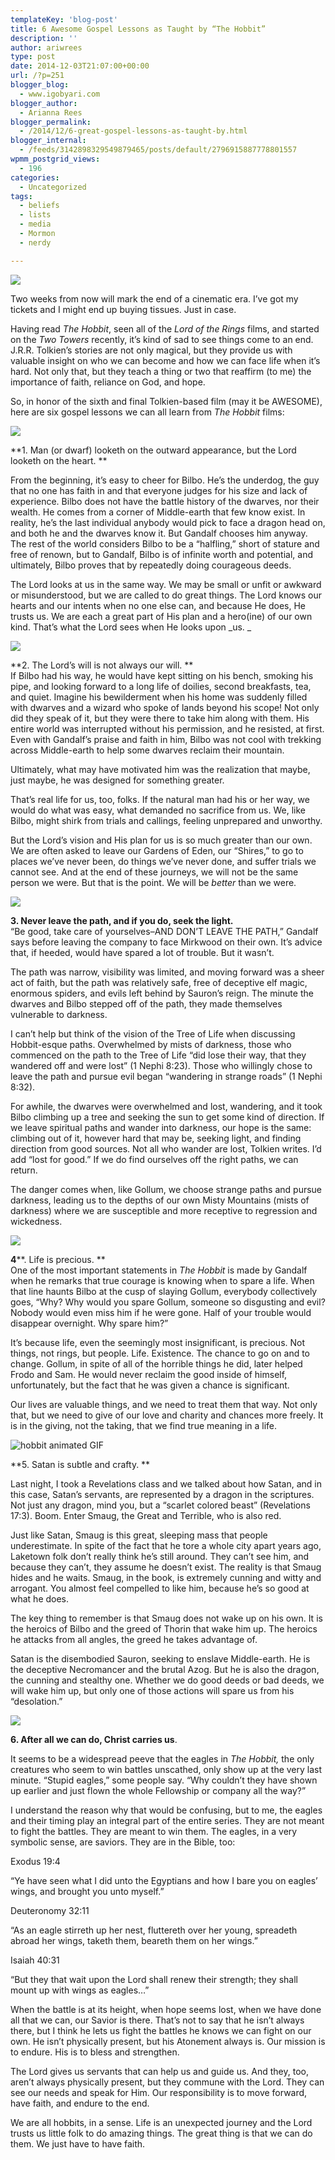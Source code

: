 ```yaml
---
templateKey: 'blog-post'
title: 6 Awesome Gospel Lessons as Taught by “The Hobbit”
description: ''
author: ariwrees
type: post
date: 2014-12-03T21:07:00+00:00
url: /?p=251
blogger_blog:
  - www.igobyari.com
blogger_author:
  - Arianna Rees
blogger_permalink:
  - /2014/12/6-great-gospel-lessons-as-taught-by.html
blogger_internal:
  - /feeds/3142898329549879465/posts/default/2796915887778801557
wpmm_postgrid_views:
  - 196
categories:
  - Uncategorized
tags:
  - beliefs
  - lists
  - media
  - Mormon
  - nerdy

---
```

[![](https://www.igobyari.com/wp-content/uploads/2014/12/hobbit2Bcover.jpg)](https://www.igobyari.com/wp-content/uploads/2014/12/hobbit2Bcover.jpg)

Two weeks from now will mark the end of a cinematic era. I’ve got my tickets and I might end up buying tissues. Just in case. 

Having read _The Hobbit_, seen all of the _Lord of the Rings_ films, and started on the _Two Towers_ recently, it’s kind of sad to see things come to an end. J.R.R. Tolkien’s stories are not only magical, but they provide us with valuable insight on who we can become and how we can face life when it’s hard. Not only that, but they teach a thing or two that reaffirm (to me) the importance of faith, reliance on God, and hope.  

So, in honor of the sixth and final Tolkien-based film (may it be AWESOME), here are six gospel lessons we can all learn from _The Hobbit_ films: 

![](https://38.media.tumblr.com/470ae2331b3289ea4a4f121ded300207/tumblr_mzvtodzmCZ1tq3p6xo1_500.jpg)

**1\. Man (or dwarf) looketh on the outward appearance, but the Lord looketh on the heart. **

From the beginning, it’s easy to cheer for Bilbo. He’s the underdog, the guy that no one has faith in and that everyone judges for his size and lack of experience. Bilbo does not have the battle history of the dwarves, nor their wealth. He comes from a corner of Middle-earth that few know exist. In reality, he’s the last individual anybody would pick to face a dragon head on, and both he and the dwarves know it. But Gandalf chooses him anyway. The rest of the world considers Bilbo to be a “halfling,” short of stature and free of renown, but to Gandalf, Bilbo is of infinite worth and potential, and ultimately, Bilbo proves that by repeatedly doing courageous deeds.  

The Lord looks at us in the same way. We may be small or unfit or awkward or misunderstood, but we are called to do great things. The Lord knows our hearts and our intents when no one else can, and because He does, He trusts us. We are each a great part of His plan and a hero(ine) of our own kind. That’s what the Lord sees when He looks upon _us. _

![](https://www.igobyari.com/wp-content/uploads/2014/12/131164-bilbo-smoking.jpg)

**2\. The Lord’s will is not always our will. **  
If Bilbo had his way, he would have kept sitting on his bench, smoking his pipe, and looking forward to a long life of doilies, second breakfasts, tea, and quiet. Imagine his bewilderment when his home was suddenly filled with dwarves and a wizard who spoke of lands beyond his scope! Not only did they speak of it, but they were there to take him along with them. His entire world was interrupted without his permission, and he resisted, at first. Even with Gandalf’s praise and faith in him, Bilbo was not cool with trekking across Middle-earth to help some dwarves reclaim their mountain.

Ultimately, what may have motivated him was the realization that maybe, just maybe, he was designed for something greater.

That’s real life for us, too, folks. If the natural man had his or her way, we would do what was easy, what demanded no sacrifice from us. We, like Bilbo, might shirk from trials and callings, feeling unprepared and unworthy.

But the Lord’s vision and His plan for us is so much greater than our own. We are often asked to leave our Gardens of Eden, our “Shires,” to go to places we’ve never been, do things we’ve never done, and suffer trials we cannot see. And at the end of these journeys, we will not be the same person we were. But that is the point. We will be _better_ than we were.

![](https://www.igobyari.com/wp-content/uploads/2014/12/BilboampButterflies.jpg)

**3\. Never leave the path, and if you do, seek the light.**  
“Be good, take care of yourselves–AND DON’T LEAVE THE PATH,” Gandalf says before leaving the company to face Mirkwood on their own. It’s advice that, if heeded, would have spared a lot of trouble. But it wasn’t.

The path was narrow, visibility was limited, and moving forward was a sheer act of faith, but the path was relatively safe, free of deceptive elf magic, enormous spiders, and evils left behind by Sauron’s reign. The minute the dwarves and Bilbo stepped off of the path, they made themselves vulnerable to darkness.

I can’t help but think of the vision of the Tree of Life when discussing Hobbit-esque paths. Overwhelmed by mists of darkness, those who commenced on the path to the Tree of Life “did lose their way, that they wandered off and were lost” (1 Nephi 8:23). Those who willingly chose to leave the path and pursue evil began “wandering in strange roads” (1 Nephi 8:32).

For awhile, the dwarves were overwhelmed and lost, wandering, and it took Bilbo climbing up a tree and seeking the sun to get some kind of direction. If we leave spiritual paths and wander into darkness, our hope is the same: climbing out of it, however hard that may be, seeking light, and finding direction from good sources. Not all who wander are lost, Tolkien writes. I’d add “lost for good.” If we do find ourselves off the right paths, we can return.

The danger comes when, like Gollum, we choose strange paths and pursue darkness, leading us to the depths of our own Misty Mountains (mists of darkness) where we are susceptible and more receptive to regression and wickedness.

![](https://www.igobyari.com/wp-content/uploads/2014/12/tumblr_mg0n55nrDE1qm3i8ko6_250.gif)

**4****. Life is precious. **  
One of the most important statements in _The Hobbit_ is made by Gandalf when he remarks that true courage is knowing when to spare a life. When that line haunts Bilbo at the cusp of slaying Gollum, everybody collectively goes, “Why? Why would you spare Gollum, someone so disgusting and evil? Nobody would even miss him if he were gone. Half of your trouble would disappear overnight. Why spare him?”

It’s because life, even the seemingly most insignificant, is precious. Not things, not rings, but people. Life. Existence. The chance to go on and to change. Gollum, in spite of all of the horrible things he did, later helped Frodo and Sam. He would never reclaim the good inside of himself, unfortunately, but the fact that he was given a chance is significant.

Our lives are valuable things, and we need to treat them that way. Not only that, but we need to give of our love and charity and chances more freely. It is in the giving, not the taking, that we find true meaning in a life.

![hobbit animated GIF ](https://www.igobyari.com/wp-content/uploads/2014/12/giphy.gif)

**5\. Satan is subtle and crafty. **

Last night, I took a Revelations class and we talked about how Satan, and in this case, Satan’s servants, are represented by a dragon in the scriptures. Not just any dragon, mind you, but a “scarlet colored beast” (Revelations 17:3). Boom. Enter Smaug, the Great and Terrible, who is also red.

Just like Satan, Smaug is this great, sleeping mass that people underestimate. In spite of the fact that he tore a whole city apart years ago, Laketown folk don’t really think he’s still around. They can’t see him, and because they can’t, they assume he doesn’t exist. The reality is that Smaug hides and he waits. Smaug, in the book, is extremely cunning and witty and arrogant. You almost feel compelled to like him, because he’s so good at what he does.

The key thing to remember is that Smaug does not wake up on his own. It is the heroics of Bilbo and the greed of Thorin that wake him up. The heroics he attacks from all angles, the greed he takes advantage of.

Satan is the disembodied Sauron, seeking to enslave Middle-earth. He is the deceptive Necromancer and the brutal Azog. But he is also the dragon, the cunning and stealthy one. Whether we do good deeds or bad deeds, we will wake him up, but only one of those actions will spare us from his “desolation.”

![](https://www.igobyari.com/wp-content/uploads/2014/12/tumblr_mg0p4rMIoU1qmsoako10_500.gif)

**6\. After all we can do, Christ carries us**. 

It seems to be a widespread peeve that the eagles in _The Hobbit,_ the only creatures who seem to win battles unscathed, only show up at the very last minute. “Stupid eagles,” some people say. “Why couldn’t they have shown up earlier and just flown the whole Fellowship or company all the way?” 

I understand the reason why that would be confusing, but to me, the eagles and their timing play an integral part of the entire series. They are not meant to fight the battles. They are meant to win them. The eagles, in a very symbolic sense, are saviors. They are in the Bible, too: 

Exodus 19:4 

“Ye have seen what I did unto the Egyptians and how I bare you on eagles’ wings, and brought you unto myself.” 

Deuteronomy 32:11 

“As an eagle stirreth up her nest, fluttereth over her young, spreadeth abroad her wings, taketh them, beareth them on her wings.” 

Isaiah 40:31 

“But they that wait upon the Lord shall renew their strength; they shall mount up with wings as eagles…” 

When the battle is at its height, when hope seems lost, when we have done all that we can, our Savior is there. That’s not to say that he isn’t always there, but I think he lets us fight the battles he knows we can fight on our own. He isn’t physically present, but his Atonement always is. Our mission is to endure. His is to bless and strengthen.

The Lord gives us servants that can help us and guide us. And they, too, aren’t always physically present, but they commune with the Lord. They can see our needs and speak for Him. Our responsibility is to move forward, have faith, and endure to the end.

We are all hobbits, in a sense. Life is an unexpected journey and the Lord trusts us little folk to do amazing things. The great thing is that we can do them. We just have to have faith.
